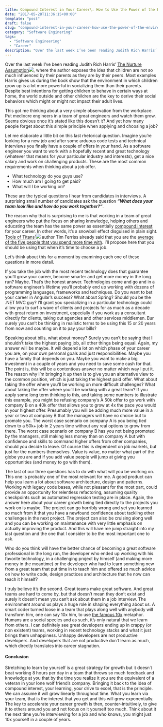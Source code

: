 ```yaml
---
title: Compound Interest in Your Career\: How to Use the Power of the Environment to Accelerate Your Professional Growth
date: "2017-05-28T11:36:15+00:00"
template: "post"
draft: false
slug: "compound-interest-in-your-career-how-use-the-power-of-the-environment-to-accelerate-your-professional-growth"
category: "Software Enginering"
tags: 
  - "Software Engineering"
  - "Career"
description: "Over the last week I’ve been reading Judith Rich Harris’ The Nurture Assumption, where the author exposes the idea that children are not so much influenced by their parents as they are by their peers. Most examples Harris gives us during the book show that the environment in which children grow up is a lot more powerful in socializing them than their parents. Despite best intentions for getting children to behave in certain ways at home, the world outside and other children are the key to derive their social behaviors which might or might not impact their adult lives."
---
```

Over the last week I’ve been reading Judith Rich Harris’ [The Nurture Assumption](https://www.amazon.co.uk/gp/product/0747548943/ref=as_li_tl?ie=UTF8&camp=1634&creative=6738&creativeASIN=0747548943&linkCode=as2&tag=joasnot-21&linkId=8f6ed82213c0e4e9a9db3a11a0e64612)![](//ir-uk.amazon-adsystem.com/e/ir?t=joasnot-21&l=am2&o=2&a=0747548943), where the author exposes the idea that children are not so much influenced by their parents as they are by their peers. Most examples Harris gives us during the book show that the environment in which children grow up is a lot more powerful in socializing them than their parents. Despite best intentions for getting children to behave in certain ways at home, the world outside and other children are the key to derive their social behaviors which might or might not impact their adult lives.

This got me thinking about a very simple observation from the workplace. Put mediocre engineers in a team of great engineers and watch them grow. Seems obvious once it’s stated like this doesn’t it? And yet how many people forget about this simple principle when applying and choosing a job?

Let me elaborate a little bit on this last rhetorical question. Imagine you’re looking for a new job and after some arduous code tests and technical interviews you finally have a couple of offers in your hand. As a software engineer you want to work with a hopefully recent and great technology (whatever that means for your particular industry and interests), get a nice salary and work on challenging products. These are the most common requirements when thinking about a job offer.

- What technology do you guys use?
- How much am I going to get paid?
- What will I be working on?

These are the typical questions I hear from candidates in interviews. A surprising small number of candidates ask the question ***“What does your team look like and how do you work together?”***.

The reason why that is surprising to me is that working in a team of great engineers who put the focus on sharing knowledge, helping others and educating the team has the same power as essentially [compound interest](https://en.wikipedia.org/wiki/Compound_interest) for your career. In other words, it’s a snowball effect disguised in plain sight. [Tools of Titans’](https://www.amazon.co.uk/gp/product/1785041274/ref=as_li_tl?ie=UTF8&camp=1634&creative=6738&creativeASIN=1785041274&linkCode=as2&tag=joasnot-21&linkId=7b8502a95eb13a4de7f760cf84b17ab2)![](//ir-uk.amazon-adsystem.com/e/ir?t=joasnot-21&l=am2&o=2&a=1785041274) author Tim Ferriss already said that you are the [average of the five people that you spend more time with](http://uk.businessinsider.com/tim-ferriss-average-of-five-people-2017-1?r=US&IR=T). I’ll propose here that you should be using that when it’s time to choose a job.

Let’s think about this for a moment by examining each one of these questions in more detail.

If you take the job with the most recent technology does that guarantee you’ll grow your career, become smarter and get more money in the long run? Maybe. That’s the honest answer. Technologies come and go and in a software engineer’s lifetime you’ll probably end up working with dozens of programming languages, frameworks and techniques. Do you want to bet your career in Angular’s success? What about Spring? Should you be the .NET MVC guy? I’ll grant you specializing in a particular technology could allow you to surf a wave of clients and projects for as much as a decade with great return on investment, especially if you work as a consultant directly for clients, taking out agencies and other services middlemen. Bur surely you can’t be thinking in realistic terms to be using this 15 or 20 years from now and counting on it to pay your bills?

Speaking about bills, what about money? Surely you can’t be saying that I shouldn’t take the highest paying job, all other things being equal. Again, my answer will be maybe. It will depend a lot on which phase of your career you are, on your own personal goals and just responsibilities. Maybe you have a family that depends on you. Maybe you want to make a big investment in a couple of years and you need to save some cash for that. The point is, this will be a contentious answer no matter which way I put it. The reason why I’m bringing it up then is to give you an alternative view to the common position, which is just taking the highest paid offer. What about taking the offer where you’ll be working on more difficult challenges? What about taking the offer where you’ll be working with a great team? If you apply some long term thinking to this, and taking some numbers to illustrate this example, you might be refusing company’s A 50k offer to go work with company B on a 40k offer that allows you to grow at 4x the pace you would in your highest offer. Presumably you will be adding much more value in a year or two at company B that the managers will have no choice but to promote you. The worst case scenario on company A is you being tied down to a 50k+ job in 2 years time without any real options to grow from there. The worst case scenario on company B has you not being promoted by the managers, still making less money than on company A but with confidence and skills to command higher offers from other companies, should you decide to leave. Of course this is dependent on job markets, but just for the numbers themselves. Value is value, no matter what part of the globe you are and if you add value people will jump at giving you opportunities (and money to go with them).

The last of our three questions has to do with what will you be working on. This one is probably one of the most relevant for me. A good product can help you learn a lot about software architecture, design and patterns. Working with legacy code bases, while not pleasant for the most part, could provide an opportunity for relentless refactoring, assuming quality checkpoints such as automated regression testing are in place. Again, the answer here about your career growth being tied directly to the projects you work on is maybe. The project can go horribly wrong and yet you learned so much from it that you have a newfound confidence about tackling other challenges in the next project. The project can also be cruising along well and you can be working on maintenance with very little emphasis on actually improving the product. And this will have me jump straight into my last question and the one that I consider to be the most important one to ask.

Who do you think will have the better chance of becoming a great software professional in the long run, the developer who ended up working with his favorite technology, in a challenging project by himself (and making more money in the meantime) or the developer who had to learn something new from a great team that put time in to teach him and offered so much advice on how to write code, design practices and architecture that he now can teach it himself?

I truly believe it’s the second. Great teams make great software. And great teams are hard to come by, but that doesn’t mean they don’t exist and surely it doesn’t mean you can’t ask about them in a job interview. The environment around us plays a huge role in shaping everything about us. A smart coder turned loose in a team that plays along well with anybody will transform him, one can say 10x him, to use [the famous 10x](https://www.google.ie/search?q=10x+programmer&oq=10x+pr&aqs=chrome.1.69i57j0l5.2673j0j7&sourceid=chrome&ie=UTF-8) metaphor. Humans are a social species and as such, it’s only natural that we learn from others. I can definitely see great developers ending up in crappy (or non existent) teams, working in recent technology stacks and what it just brings them unhappiness. Unhappy developers are not productive developers. And developers that are not productive don’t learn as much, which directly translates into career stagnation.

#### Conclusion

Stretching to learn by yourself is a great strategy for growth but it doesn’t beat working 8 hours per day in a team that throws so much feedback and knowledge at you that by the time you realize it you are the equivalent of a veteran in your lone wolf friend’s company. Bringing it back to the idea of compound interest, your learning, your drive to excel, that is the principle. We can assume it will grow linearly throughout time. What you learn via your team, that is the interest that you get and this will grow exponentially. The key to accelerate your career growth is then, counter-intuitively, to give it to others around you and not focus on it yourself too much. Think about it the next time you’re interviewing for a job and who knows, you might just 10x yourself in a couple of years.